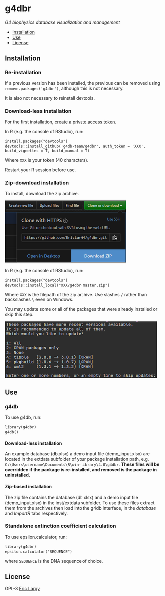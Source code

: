 # g4dbr
_G4 biophysics database visualization and management_

  + [Installation](#Installation)
  + [Use](#Use)
  + [License](#License)

## Installation

### Re-installation

If a previous version has been installed, the previous can be removed using `remove.packages('g4dbr')`, although this is not necessary.

It is also not necessary to reinstall devtools.

### Download-less installation

For the first installation, [create a private access token](https://github.com/settings/tokens).

In R (e.g. the console of RStudio), run:

```{r install_online}
install.packages("devtools")
devtools::install_github('g4db-team/g4dbr', auth_token = 'XXX', build_vignettes = T, build_manual = T)
```
Where `XXX` is your token (40 characters).

Restart your R session before use.

### Zip-download installation

To install, download the zip archive.

![Download g4dbr](man/ressources/readme.PNG)

In R (e.g. the console of RStudio), run:

```{r install}
install.packages("devtools")
devtools::install_local("XXX/g4dbr-master.zip")
```

Where `XXX` is the filepath of the zip archive. Use slashes `/` rather than backslashes `\` even on Windows.

You may update some or all of the packages that were already installed or skip this step.

![Package updates](man/ressources/readme2.PNG)

## Use

### g4db

To use g4db, run:

```{r use}
library(g4dbr)
g4db()
```

#### Download-less installation

An example database (db.xlsx) a demo input file (demo_input.xlsx) are located in the extdata subfolder of your package installation path, e.g. `C:\Users\username\Documents\R\win-library\4.0\g4dbr`. **These files will be overridden if the package is re-installed, and removed is the package in uninstalled.** 

#### Zip-based installation

The zip file contains the database (db.xlsx) and a demo input file (demo_input.xlsx) in the inst/extdata subfolder. To use these files extract them from the archives then load into the g4db interface, in the _database_ and _ImportR_ tabs respectively.

### Standalone extinction coefficient calculation

To use epsilon.calculator, run:

```{r use}
library(g4dbr)
epsilon.calculator("SEQUENCE")
```
where `SEQUENCE` is the DNA sequence of choice.

## License

GPL-3 [Eric Largy](figures/https://github.com/EricLarG4)
